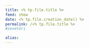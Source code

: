 ```yaml
---
title: <% tp.file.title %>
feed: show
date: <% tp.file.creation_date() %>
permalink: /<% tp.file.title %>
#zenetöri

alias:
---
```


